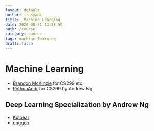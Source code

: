 ```yaml
---
layout: default
author: irosyadi
title:  Machine Learning
date: 2020-08-31 13:58:59
path: /course
category: course
tags: machine learning
draft: false
---
```


# Machine Learning

- [Brandon McKinzie](https://mckinziebrandon.me/notes/) for CS299 etc.
- [PythonAndr](https://pythonandr.com/2015/11/25/supplementary-material-to-andrew-ngs-machine-learning-mooc/) for CS299 by Andrew Ng

## Deep Learning Specialization by Andrew Ng
- [Kulbear](https://github.com/Kulbear/deep-learning-coursera)
- [enggen](https://github.com/enggen/Deep-Learning-Coursera)